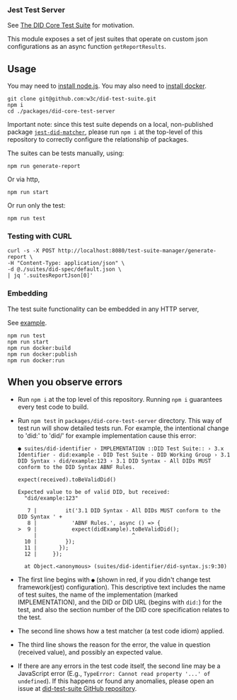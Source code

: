 ### Jest Test Server

See [The DID Core Test Suite](https://w3c.github.io/did-test-suite/) for motivation.

This module exposes a set of jest suites that operate on custom json configurations as an async function `getReportResults`.

## Usage

You may need to [install node.js](https://nodejs.org/en/).
You may also need to [install docker](https://docs.docker.com/get-docker/).

```
git clone git@github.com:w3c/did-test-suite.git
npm i
cd ./packages/did-core-test-server
```

Important note: since this test suite depends on a local, non-published package [`jest-did-matcher`](../jest-did-matcher), please run `npm i` at the top-level of this repository to correctly configure the relationship of packages.

The suites can be tests manually, using:

```
npm run generate-report
```

Or via http,

```
npm run start
```

Or run only the test:

```
npm run test
```

### Testing with CURL

```
curl -s -X POST http://localhost:8080/test-suite-manager/generate-report \
-H "Content-Type: application/json" \
-d @./suites/did-spec/default.json \
| jq '.suitesReportJson[0]'
```

### Embedding

The test suite functionality can be embedded in any HTTP server,

See [example](./routes/index.js).

```
npm run test
npm run start
npm run docker:build
npm run docker:publish
npm run docker:run
```

## When you observe errors

- Run `npm i` at the top level of this repository. Running `npm i` guarantees every test code to build.
- Run `npm test` in `packages/did-core-test-server` directory.
  This way of test run will show detailed tests run. For example, the intentional change to 'did:' to 'did/' for example implementation cause this error:

    ```
  ● suites/did-identifier › IMPLEMENTATION ::DID Test Suite:: › 3.x Identifier - did:example - DID Test Suite - DID Working Group › 3.1 DID Syntax › did/example:123 › 3.1 DID Syntax - All DIDs MUST conform to the DID Syntax ABNF Rules.

    expect(received).toBeValidDid()

    Expected value to be of valid DID, but received:
      "did/example:123"

       7 |         it('3.1 DID Syntax - All DIDs MUST conform to the DID Syntax ' +
       8 |           'ABNF Rules.', async () => {
    >  9 |           expect(didExample).toBeValidDid();
         |                              ^
      10 |         });
      11 |       });
      12 |     });

      at Object.<anonymous> (suites/did-identifier/did-syntax.js:9:30)
    ```

- The first line begins with `●` (shown in red, if you didn't change test framework(jest) configuration). This descriptive text includes the name of test suites, the name of the implementation (marked IMPLEMENTATION), and the DID or DID URL (begins with `did:`) for the test, and also the section number of the DID core specification relates to the test.
- The second line shows how a test matcher (a test code idiom) applied.
- The third line shows the reason for the error, the value in question (received value), and possibly an expected value.
- If there are any errors in the test code itself, the second line may be a JavaScript error (E.g., `TypeError: Cannot read property '...' of undefined`). If this happens or found any anomalies, please open an issue at [ did-test-suite GitHub repository](https://github.com/w3c/did-test-suite/issues).
